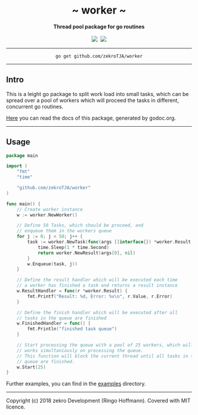 <div align="center">
    <h1>~ worker ~</h1>
    <strong>Thread pool package for go routines</strong><br><br>
    <a href="https://godoc.org/github.com/zekroTJA/worker"><img src="https://img.shields.io/badge/docs-godoc-c918cc.svg" /></a>&nbsp;
    <a href="https://travis-ci.org/zekroTJA/worker" ><img src="https://travis-ci.org/zekroTJA/worker.svg?branch=master" /></a>
<br>
</div>

---

<div align="center">
    <code>go get github.com/zekroTJA/worker</code>
</div>

---

## Intro

This is a leight go package to split work load into small tasks, which can be spread over a pool of workers which will proceed the tasks in different, concurrent go routines.

[Here](https://godoc.org/github.com/zekroTJA/worker) you can read the docs of this package, generated by godoc.org.

---

## Usage

```go
package main

import (
	"fmt"
	"time"

	"github.com/zekroTJA/worker"
)

func main() {
    // Create worker instance
	w := worker.NewWorker()

    // Define 50 Tasks, which should be proceed, and 
    // enqueue them in the workers queue
	for j := 0; j < 50; j++ {
        task := worker.NewTask(func(args []interface{}) *worker.Result {
			time.Sleep(1 * time.Second)
			return worker.NewResult(args[0], nil)
		}
		w.Enqueue(task, j))
	}

    // Define the result handler which will be executed each time
    // a worker has finished a task and returns a result instance
	w.ResultHandler = func(r *worker.Result) {
		fmt.Printf("Result: %d, Error: %v\n", r.Value, r.Error)
	}

    // Define the finish handler which will be executed after all
    // tasks in the queue are finished
	w.FinishedHandler = func() {
		fmt.Println("finished task queue")
	}

    // Start processing the queue with a pool of 25 workers, which will
    // works simultaniously on processing the queue.
    // This function will block the current thread until all tasks in the
    // queue are finished.
	w.Start(25)
}
```

Further examples, you can find in the [examples](examples) directory.

---

Copyright (c) 2018 zekro Development (Ringo Hoffmann).
Covered with MIT licence.